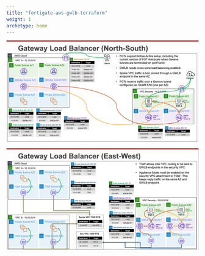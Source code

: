 ```yaml
---
title: "fortigate-aws-gwlb-terraform"
weight: 1
archetype: home
---
```


![Example Diagram](./fgts-gwlb1.png)

![Example Diagram](./fgts-gwlb2.png)

